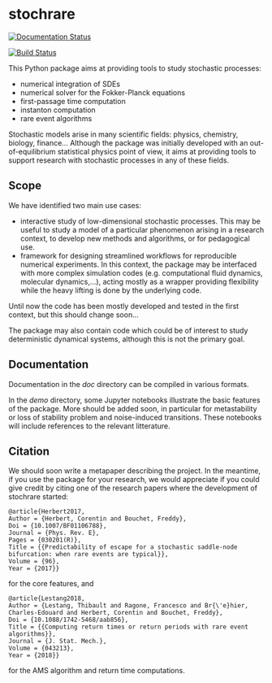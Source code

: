 # stochrare

[![Documentation Status](https://readthedocs.org/projects/stochrare/badge/?version=latest)](https://stochrare.readthedocs.io/en/latest/?badge=latest)

[![Build Status](https://travis-ci.org/tlestang/stochrare.svg?branch=master)](https://travis-ci.org/tlestang/stochrare)

This Python package aims at providing tools to study stochastic processes:
- numerical integration of SDEs
- numerical solver for the Fokker-Planck equations
- first-passage time computation
- instanton computation
- rare event algorithms

Stochastic models arise in many scientific fields: physics, chemistry, biology, finance...
Although the package was initially developed with an out-of-equilibrium statistical physics point of view, it aims at providing tools to support research with stochastic processes in any of these fields.

## Scope

We have identified two main use cases:
- interactive study of low-dimensional stochastic processes. This may be useful to study a model of a particular phenomenon arising in a research context, to develop new methods and algorithms, or for pedagogical use.
- framework for designing streamlined workflows for reproducible numerical experiments. In this context, the package may be interfaced with more complex simulation codes (e.g. computational fluid dynamics, molecular dynamics,...), acting mostly as a wrapper providing flexibility while the heavy lifting is done by the underlying code.

Until now the code has been mostly developed and tested in the first context, but this should change soon...

The package may also contain code which could be of interest to study deterministic dynamical systems, although this is not the primary goal.

## Documentation

Documentation in the *doc* directory can be compiled in various formats.

In the *demo* directory, some Jupyter notebooks illustrate the basic features of the package. 
More should be added soon, in particular for metastability or loss of stability problem and noise-induced transitions.
These notebooks will include references to the relevant litterature.

## Citation

We should soon write a metapaper describing the project.
In the meantime, if you use the package for your research, we would appreciate if you could give credit by citing one of the research papers where the development of stochrare started:

	@article{Herbert2017,
	Author = {Herbert, Corentin and Bouchet, Freddy},
	Doi = {10.1007/BF01106788},
	Journal = {Phys. Rev. E},
	Pages = {030201(R)},
	Title = {{Predictability of escape for a stochastic saddle-node bifurcation: when rare events are typical}},
	Volume = {96},
	Year = {2017}}

for the core features, and

	@article{Lestang2018,
	Author = {Lestang, Thibault and Ragone, Francesco and Br{\'e}hier, Charles-Edouard and Herbert, Corentin and Bouchet, Freddy},
	Doi = {10.1088/1742-5468/aab856},
	Title = {{Computing return times or return periods with rare event algorithms}},
	Journal = {J. Stat. Mech.},
	Volume = {043213},
	Year = {2018}}
	
for the AMS algorithm and return time computations.
